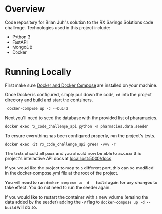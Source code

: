 # Overview
Code repository for Brian Juhl's solution to the RX Savings Solutions code challenge. Technologies used 
in this project include: 

- Python 3
- FastAPI
- MongoDB
- Docker

# Running Locally
First make sure [Docker and Docker Compose](https://docs.docker.com/get-docker/) are installed on your machine. 

Once Docker is configured, simply pull down the code, ```cd``` into the project directory and build and start the containers.

``` docker-compose up -d --build```

Next you'll need to seed the database with the provided list of pharamacies. 

```docker exec rx_code_challenge_api python -m pharmacies.data.seeder```

To ensure everything has been configured properly, run the project's tests.

```docker exec -it rx_code_challenge_api green -vvv -r```

The tests should all pass and you should now be able to access this project's interactive API docs at [localhost:5000/docs](http://localhost:5000/docs)

If you woud like the project to map to a different port, this can be modified in the docker-compose.yml file 
at the root of the project. 

You will need to run ```docker-compose up -d --build``` again for any changes to take effect. You do not need to run the seeder again. 

If you would like to restart the container with a new volume (erasing the data added by the seeder) adding the ```-V``` flag to ```docker-compose up -d --build``` will do so.